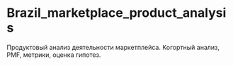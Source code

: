 # Brazil_marketplace_product_analysis
Продуктовый анализ деятельности маркетплейса. Когортный анализ, PMF, метрики, оценка гипотез.
